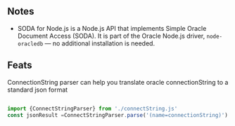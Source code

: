 

## Notes
- SODA for Node.js is a Node.js API that implements Simple Oracle Document Access (SODA). It is part of the Oracle Node.js driver, `node-oracledb` — no additional installation is needed.

## Feats
ConnectionString parser can help you translate oracle connectionString to a standard json format 
```javascript

import {ConnectStringParser} from './connectString.js'
const jsonResult =ConnectStringParser.parse('(name=connectionString)')
```
 